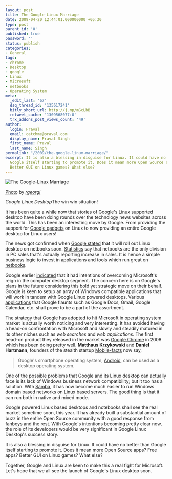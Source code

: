 ```yaml
---
layout: post
title: The Google-Linux Marriage
date: 2009-04-20 12:44:01.000000000 +05:30
type: post
parent_id: '0'
published: true
password: ''
status: publish
categories:
- General
tags:
- chrome
- Desktop
- google
- Linux
- Microsoft
- netbooks
- Operating System
meta:
  _edit_last: '67'
  dsq_thread_id: '135617241'
  bitly_short_url: http://j.mp/mGcLbB
  retweet_cache: '1309568077:0'
  trx_addons_post_views_count: '49'
author:
  login: Praval
  email: catchme@praval.com
  display_name: Praval Singh
  first_name: Praval
  last_name: Singh
permalink: "/2009/the-google-linux-marriage/"
excerpt: It is also a blessing in disguise for Linux. It could have no better than
  Google itself starting to promote it. Does it mean more Open Source apps? Free apps?
  Better GUI on Linux games? What else?
---
```

<div class="figure"><img src="/static/2009/04/google-linux-marriage.jpg" alt="The Google-Linux Marriage" />
<p class="credit"><abbr class="type" title="Photograph">Photo</abbr> by <cite><a href="http://www.flickr.com/photos/rgeorgi/3036414859/">rgeorgi</a></cite></p>
<p class="caption"><em class="title">Google Linux Desktop</em>The win win situation!</p>
</div>
<p>It has been quite a while now that stories of Google's Linux supported desktop have been doing rounds over the technology news websites across the world. This has been an interesting move by Google. From providing the support for <a href="http://desktop.google.com/linux/index.html">Google gadgets</a> on Linux to now providing an entire Google desktop for Linux users!</p>
<p>The news got confirmed when <a href="http://blogs.computerworld.com/google_ceo_hints_google_linux_netbooks_may_be_coming">Google stated</a> that it will roll out Linux desktop on netbooks soon. <a href="http://www.computerworld.com/action/article.do?command=viewArticleBasic&amp;articleId=9125979">Statistics</a> say that netbooks are the only division in PC sales that's actually reporting increase in sales. It is hence a simple business logic to invest in applications and tools which run great on <a href="http://blogs.computerworld.com/using_a_260_netbook_as_a_desktop_replacement">netbooks</a>.</p>
<p>Google earlier <a href="http://www.theregister.co.uk/2006/01/31/google_goes_desktop_linux/">indicated</a> that it had intentions of overcoming Microsoft's reign in the computer desktop segment. The concern here is on Google's plans in the future considering this bold yet strategic move on their behalf. Google is keen to setup an array of Windows compatible applications that will work in tandem with Google Linux powered desktops. Various <a href="http://www.google.com/apps/intl/en/business/index.html">applications</a> that Google flaunts such as Google Docs, Gmail, Google Calendar, etc. shall prove to be a part of the assortment.</p>
<p>The strategy that Google has adopted to hit Microsoft in operating system market is actually worth noticing and very interesting. It has avoided having a head-on confrontation with Microsoft and slowly and steadily matured in its other niches such as <em>web searches</em> and <em>web applications</em>. The first head-on product they released in the market was <a href="http://www.google.com/chrome">Google Chrome</a> in 2008 which has been doing pretty well. <strong>Matthaus Krzykowski</strong> and <strong>Daniel Hartmann</strong>, founders of the stealth startup <a href="http://www.mobile-facts.com/">Mobile-facts</a> now say, </p>
<blockquote><p>Google's smartphone operating system, <a href="http://code.google.com/android">Android</a>, can be used as a desktop operating system.</p></blockquote>
<p>One of the possible problems that Google and its Linux desktop can actually face is its lack of Windows business network compatibility; but it too has a solution. With <a href="http://us1.samba.org/samba/">Samba</a>, it has now become much easier to run Windows domain based networks on Linux based servers. The good thing is that it can run both in native and mixed mode. </p>
<p>Google powered Linux based desktops and notebooks shall see the real market sometime soon, this year. It has already built a substantial amount of buzz in the entire Open Source community with a good response from fanboys and the rest. With Google's intentions becoming pretty clear now, the role of its developers would be very significant in Google Linux Desktop's success story. </p>
<p>It is also a blessing in disguise for Linux. It could have no better than Google itself starting to promote it. Does it mean more Open Source apps? Free apps? Better GUI on Linux games? What else?</p>
<p>Together, Google and Linux are keen to make this a real fight for Microsoft. Let's hope that we all see the launch of Google's Linux desktop soon.</p>
